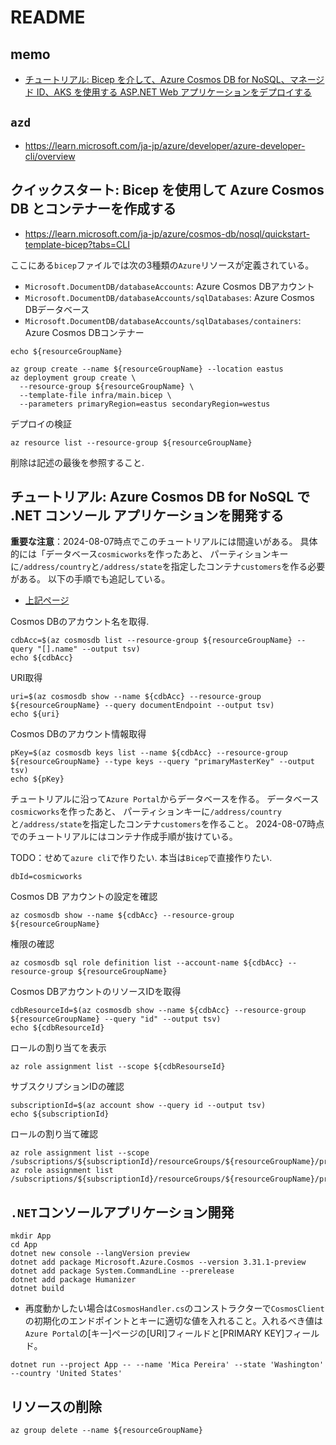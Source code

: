 # README

## memo

- [チュートリアル: Bicep を介して、Azure Cosmos DB for NoSQL、マネージド ID、AKS を使用する ASP.NET Web アプリケーションをデプロイする](https://learn.microsoft.com/ja-jp/azure/cosmos-db/nosql/tutorial-deploy-app-bicep-aks)

## `azd`

- <https://learn.microsoft.com/ja-jp/azure/developer/azure-developer-cli/overview>

## クイックスタート: Bicep を使用して Azure Cosmos DB とコンテナーを作成する

- <https://learn.microsoft.com/ja-jp/azure/cosmos-db/nosql/quickstart-template-bicep?tabs=CLI>

ここにある`bicep`ファイルでは次の3種類の`Azure`リソースが定義されている。

- `Microsoft.DocumentDB/databaseAccounts`: Azure Cosmos DBアカウント
- `Microsoft.DocumentDB/databaseAccounts/sqlDatabases`: Azure Cosmos DBデータベース
- `Microsoft.DocumentDB/databaseAccounts/sqlDatabases/containers`: Azure Cosmos DBコンテナー

```shell
echo ${resourceGroupName}
```

```shell
az group create --name ${resourceGroupName} --location eastus
az deployment group create \
  --resource-group ${resourceGroupName} \
  --template-file infra/main.bicep \
  --parameters primaryRegion=eastus secondaryRegion=westus
```

デプロイの検証

```shell
az resource list --resource-group ${resourceGroupName}
```

削除は記述の最後を参照すること.

## チュートリアル: Azure Cosmos DB for NoSQL で .NET コンソール アプリケーションを開発する

**重要な注意**：2024-08-07時点でこのチュートリアルには間違いがある。
具体的には「データベース`cosmicworks`を作ったあと、
パーティションキーに`/address/country`と`/address/state`を指定したコンテナ`customers`を作る必要がある。
以下の手順でも追記している。

- [上記ページ](https://learn.microsoft.com/ja-jp/azure/cosmos-db/nosql/tutorial-dotnet-console-app)

Cosmos DBのアカウント名を取得.

```shell
cdbAcc=$(az cosmosdb list --resource-group ${resourceGroupName} --query "[].name" --output tsv)
echo ${cdbAcc}
```

URI取得

```shell
uri=$(az cosmosdb show --name ${cdbAcc} --resource-group ${resourceGroupName} --query documentEndpoint --output tsv)
echo ${uri}
```

Cosmos DBのアカウント情報取得

```shell
pKey=$(az cosmosdb keys list --name ${cdbAcc} --resource-group ${resourceGroupName} --type keys --query "primaryMasterKey" --output tsv)
echo ${pKey}
```

チュートリアルに沿って`Azure Portal`からデータベースを作る。
データベース`cosmicworks`を作ったあと、
パーティションキーに`/address/country`と`/address/state`を指定したコンテナ`customers`を作ること。
2024-08-07時点でのチュートリアルにはコンテナ作成手順が抜けている。

TODO：せめて`azure cli`で作りたい. 本当は`Bicep`で直接作りたい.

```shell
dbId=cosmicworks
```

Cosmos DB アカウントの設定を確認

```shell
az cosmosdb show --name ${cdbAcc} --resource-group ${resourceGroupName}
```

権限の確認

```shell
az cosmosdb sql role definition list --account-name ${cdbAcc} --resource-group ${resourceGroupName}
```

Cosmos DBアカウントのリソースIDを取得

```shell
cdbResourceId=$(az cosmosdb show --name ${cdbAcc} --resource-group ${resourceGroupName} --query "id" --output tsv)
echo ${cdbResourceId}
```

ロールの割り当てを表示

```shell
az role assignment list --scope ${cdbResourseId}
```

サブスクリプションIDの確認

```shell
subscriptionId=$(az account show --query id --output tsv)
echo ${subscriptionId}
```

ロールの割り当て確認

```shell
az role assignment list --scope /subscriptions/${subscriptionId}/resourceGroups/${resourceGroupName}/providers/Microsoft.DocumentDB/databaseAccounts/${cdbAcc}
az role assignment list /subscriptions/${subscriptionId}/resourceGroups/${resourceGroupName}/providers/Microsoft.DocumentDB/databaseAccounts/${cdbAcc}
```

## `.NET`コンソールアプリケーション開発

```shell
mkdir App
cd App
dotnet new console --langVersion preview
dotnet add package Microsoft.Azure.Cosmos --version 3.31.1-preview
dotnet add package System.CommandLine --prerelease
dotnet add package Humanizer
dotnet build
```

- 再度動かしたい場合は`CosmosHandler.cs`のコンストラクターで`CosmosClient`の初期化のエンドポイントとキーに適切な値を入れること。入れるべき値は`Azure Portal`の[キー]ページの[URI]フィールドと[PRIMARY KEY]フィールド。

```shell
dotnet run --project App -- --name 'Mica Pereira' --state 'Washington' --country 'United States'
```

## リソースの削除

```shell
az group delete --name ${resourceGroupName}
```

